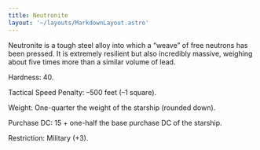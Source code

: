 ```yaml
---
title: Neutronite
layout: '~/layouts/MarkdownLayout.astro'
---
```

Neutronite is a tough steel alloy into which a “weave” of free neutrons has
been pressed. It is extremely resilient but also incredibly massive, weighing
about five times more than a similar volume of lead.

Hardness: 40.

Tactical Speed Penalty: –500 feet (–1 square).

Weight: One-quarter the weight of the starship (rounded down).

Purchase DC: 15 + one-half the base purchase DC of the starship.

Restriction: Military (+3).

